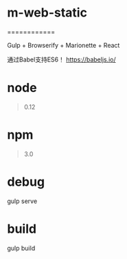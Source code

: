 # m-web-static
============

Gulp + Browserify + Marionette + React

通过Babel支持ES6！
https://babeljs.io/




# node
> 0.12
# npm 
> 3.0

# debug 
gulp serve

# build 
gulp build
